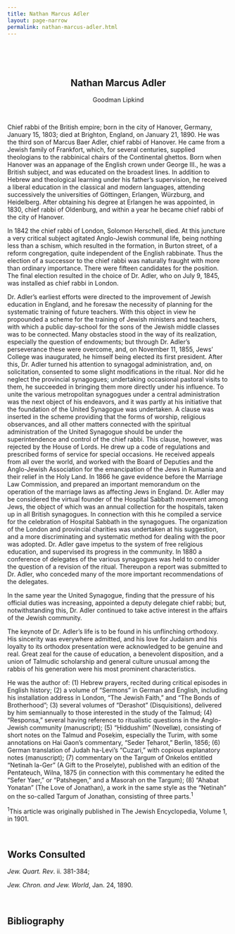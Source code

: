 ```yaml
---
title: Nathan Marcus Adler
layout: page-narrow
permalink: nathan-marcus-adler.html
---
```


&nbsp;

&nbsp;

<p align="center">

<h2 align=center>Nathan Marcus Adler</h2>

<p align="center">Goodman Lipkind</p>

<!--<p align="center"><a href="mailto:katzir@vjwp.org">katzir@vjwp.org</a></p> -->

</p>

 &nbsp;

 Chief rabbi of the British empire; born in the city of Hanover, Germany, January 15, 1803; died at Brighton, England, on January 21, 1890. He was the third son of Marcus Baer Adler, chief rabbi of Hanover. He came from a Jewish family of Frankfort, which, for several centuries, supplied theologians to the rabbinical chairs of the Continental ghettos. Born when Hanover was an appanage of the English crown under George III., he was a British subject, and was educated on the broadest lines. In addition to Hebrew and theological learning under his father’s supervision, he received a liberal education in the classical and modern languages, attending successively the universities of Göttingen, Erlangen, Würzburg, and Heidelberg. After obtaining his degree at Erlangen he was appointed, in 1830, chief rabbi of Oldenburg, and within a year he became chief rabbi of the city of Hanover.

In 1842 the chief rabbi of London, Solomon Herschell, died. At this juncture a very critical subject agitated Anglo-Jewish communal life, being nothing less than a schism, which resulted in the formation, in Burton street, of a reform congregation, quite independent of the English rabbinate. Thus the election of a successor to the chief rabbi was naturally fraught with more than ordinary importance. There were fifteen candidates for the position. The final election resulted in the choice of Dr. Adler, who on July 9, 1845, was installed as chief rabbi in London.

Dr. Adler’s earliest efforts were directed to the improvement of Jewish education in England, and he foresaw the necessity of planning for the systematic training of future teachers. With this object in view he propounded a scheme for the training of Jewish ministers and teachers, with which a public day-school for the sons of the Jewish middle classes was to be connected. Many obstacles stood in the way of its realization, especially the question of endowments; but through Dr. Adler’s perseverance these were overcome, and, on November 11, 1855, Jews’ College was inaugurated, he himself being elected its first president. After this, Dr. Adler turned his attention to synagogal administration, and, on solicitation, consented to some slight modifications in the ritual. Nor did he neglect the provincial synagogues; undertaking occasional pastoral visits to them, he succeeded in bringing them more directly under his influence. To unite the various metropolitan synagogues under a central administration was the next object of his endeavors, and it was partly at his initiative that the foundation of the United Synagogue was undertaken. A clause was inserted in the scheme providing that the forms of worship, religious observances, and all other matters connected with the spiritual administration of the United Synagogue should be under the superintendence and control of the chief rabbi. This clause, however, was rejected by the House of Lords. He drew up a code of regulations and prescribed forms of service for special occasions. He received appeals from all over the world, and worked with the Board of Deputies and the Anglo-Jewish Association for the emancipation of the Jews in Rumania and their relief in the Holy Land. In 1866 he gave evidence before the Marriage Law Commission, and prepared an important memorandum on the operation of the marriage laws as affecting Jews in England. Dr. Adler may be considered the virtual founder of the Hospital Sabbath movement among Jews, the object of which was an annual collection for the hospitals, taken up in all British synagogues. In connection with this he compiled a service for the celebration of Hospital Sabbath in the synagogues. The organization of the London and provincial charities was undertaken at his suggestion, and a more discriminating and systematic method for dealing with the poor was adopted. Dr. Adler gave impetus to the system of free religious education, and supervised its progress in the community. In 1880 a conference of delegates of the various synagogues was held to consider the question of a revision of the ritual. Thereupon a report was submitted to Dr. Adler, who conceded many of the more important recommendations of the delegates.

In the same year the United Synagogue, finding that the pressure of his official duties was increasing, appointed a deputy delegate chief rabbi; but, notwithstanding this, Dr. Adler continued to take active interest in the affairs of the Jewish community.

The keynote of Dr. Adler’s life is to be found in his unflinching orthodoxy. His sincerity was everywhere admitted, and his love for Judaism and his loyalty to its orthodox presentation were acknowledged to be genuine and real. Great zeal for the cause of education, a benevolent disposition, and a union of Talmudic scholarship and general culture unusual among the rabbis of his generation were his most prominent characteristics.

He was the author of: (1) Hebrew prayers, recited during critical episodes in English history; (2) a volume of “Sermons” in German and English, including his installation address in London, “The Jewish Faith,” and “The Bonds of Brotherhood”; (3) several volumes of “Derashot” (Disquisitions), delivered by him semiannually to those interested in the study of the Talmud; (4) “Responsa,” several having reference to ritualistic questions in the Anglo-Jewish community (manuscript); (5) “Ḥiddushim” (Novellæ), consisting of short notes on the Talmud and Poseḳim, especially the Turim, with some annotations on Hai Gaon’s commentary, “Seder Ṭeharot,” Berlin, 1856; (6) German translation of Judah ha-Levi’s “Cuzari,” with copious explanatory notes (manuscript); (7) commentary on the Targum of Onkelos entitled “Netinah la-Ger” (A Gift to the Proselyte), published with an edition of the Pentateuch, Wilna, 1875 (in connection with this commentary he edited the “Sefer Yaer,” or “Patshegen,” and a Masorah on the Targum); (8) “Ahabat Yonatan” (The Love of Jonathan), a work in the same style as the “Netinah” on the so-called Targum of Jonathan, consisting of three parts.<sup>1</sup>

<sup>1</sup>This article was originally published in The Jewish Encyclopedia, Volume 1, in 1901.

&nbsp;
&nbsp;

## Works Consulted 

_Jew. Quart. Rev_. ii. 381-384;

_Jew. Chron. and Jew. World_, Jan. 24, 1890.

&nbsp;
&nbsp;

## Bibliography

<!-- only the space goes after this line -->
&nbsp; 